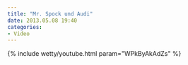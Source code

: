 ```yaml
---
title: "Mr. Spock und Audi"
date: 2013.05.08 19:40
categories: 
- Video
---
```

{% include wetty/youtube.html param="WPkByAkAdZs" %}